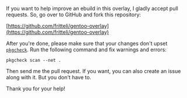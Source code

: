 If you want to help improve an ebuild in this overlay, I gladly accept pull
requests. So, go over to GitHub and fork this repository:

[https://github.com/fritteli/gentoo-overlay](https://github.com/fritteli/gentoo-overlay)

After you're done, please make sure that your changes don't upset
[`pkgcheck`](https://wiki.gentoo.org/wiki/Pkgcheck). Run the following
command and fix warnings and errors:

	pkgcheck scan --net .

Then send me the pull request. If you want, you can also create an issue along
with it. But you don't have to.

Thank you for your help!
